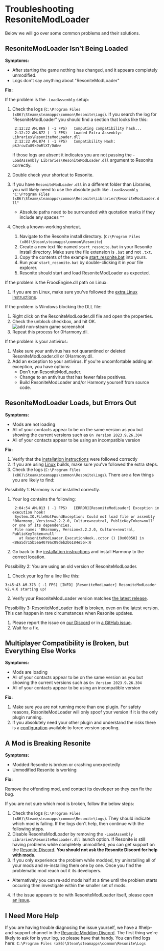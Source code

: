 # Troubleshooting ResoniteModLoader

Below we will go over some common problems and their solutions.

## ResoniteModLoader Isn't Being Loaded

**Symptoms:**

- After starting the game nothing has changed, and it appears completely unmodified.
- Logs don't say anything about "ResoniteModLoader"

**Fix:**

If the problem is the `-LoadAssembly` setup:

1. Check the logs (`C:\Program Files (x86)\Steam\steamapps\common\Resonite\Logs`). If you search the log for "ResoniteModLoader" you should find a section that looks like this:

   ```log
	2:12:22 AM.869 ( -1 FPS)   Computing compatibility hash...
	2:12:22 AM.872 ( -1 FPS)   Loaded Extra Assembly: Libraries\ResoniteModLoader.dll
	2:12:22 AM.874 ( -1 FPS)   Compatibility Hash: pkJrcwZuU9k9oRlXT/DANw
   ```

   If those logs are absent it indicates you are not passing the `-LoadAssembly Libraries\ResoniteModLoader.dll` argument to Resonite correctly.
2. Double check your shortcut to Resonite.
3. If you have `ResoniteModLoader.dll` in a different folder than Libraries, you will likely need to use the absolute path like `-LoadAssembly "C:\Program Files (x86)\Steam\steamapps\common\Resonite\Libraries\ResoniteModLoader.dll"`
   - Absolute paths need to be surrounded with quotation marks if they include any spaces `""`
4. Check a known-working shortcut.
   1. Navigate to the Resonite install directory. (`C:\Program Files (x86)\Steam\steamapps\common\Resonite`)
   2. Create a new text file named `start_resonite.bat` in your Resonite install directory. Make sure the file extension is `.bat` and not `.txt`.
   3. Copy the contents of the example [start_resonite.bat](start_resonite.bat) into yours.
   4. Run your `start_resonite.bat` by double-clicking it in your file explorer.
   5. Resonite should start and load ResoniteModLoader as expected.

If the problem is the FrooxEngine.dll path on Linux:

1. If you are on Linux, make sure you've followed the [extra Linux instructions](linux.md).

If the problem is Windows blocking the DLL file:

1. Right click on the ResoniteModLoader.dll file and open the properties.
2. Check the unblock checkbox, and hit OK.  
   ![add non-steam game screenshot](img/windows_unblock.png)
3. Repeat this process for 0Harmony.dll.

If the problem is your antivirus:

1. Make sure your antivirus has not quarantined or deleted ResoniteModLoader.dll or 0Harmony.dll.
2. Add an exception to your antivirus. If you're uncomfortable adding an exception, you have options:
   - Don't run ResoniteModLoader.
   - Change to an antivirus that has fewer false positives.
   - Build ResoniteModLoader and/or Harmony yourself from source code.

## ResoniteModLoader Loads, but Errors Out

**Symptoms:**

- Mods are not loading
- All of your contacts appear to be on the same version as you but showing the current versions such as `On Version 2023.9.26.304`
- All of your contacts appear to be using an incompatible version

**Fix:**

1. Verify that the [installation instructions](../README.md#installation) were followed correctly
2. If you are using [Linux](linux.md) builds, make sure you've followed the extra steps.
3. Check the logs (`C:\Program Files (x86)\Steam\steamapps\common\Resonite\Logs`). There are a few things you are likely to find:

Possibility 1: Harmony is not installed correctly.

1. Your log contains the following:

   ```log
	2:04:54 AM.013 ( -1 FPS)   [ERROR][ResoniteModLoader] Exception in execution hook!
	System.IO.FileNotFoundException: Could not load file or assembly '0Harmony, Version=2.2.2.0, Culture=neutral, PublicKeyToken=null' or one of its dependencies.
	File name: '0Harmony, Version=2.2.2.0, Culture=neutral, PublicKeyToken=null'
	  at ResoniteModLoader.ExecutionHook..cctor () [0x00050] in <86a5d715b5ea4079ac09deb2b6184e56>:0 
   ```

2. Go back to the [installation instructions](../README.md#installation) and install Harmony to the correct location.

Possibility 2: You are using an old version of ResoniteModLoader.

1. Check your log for a line like this:

  ```log
  3:45:43 AM.373 ( -1 FPS) [INFO] [ResoniteModLoader] ResoniteModLoader v2.4.0 starting up!
  ```

2. Verify your ResoniteModLoader version matches [the latest release](https://github.com/resonite-modding-group/ResoniteModLoader/releases/latest).

Possibility 3: ResoniteModLoader itself is broken, even on the latest version. This can happen in rare circumstances when Resonite updates.

1. Please report the issue on [our Discord][Resonite Modding Discord] or in [a GitHub issue](https://github.com/resonite-modding-group/ResoniteModLoader/issues).
2. Wait for a fix.

## Multiplayer Compatibility is Broken, but Everything Else Works

**Symptoms:**

- Mods are loading
- All of your contacts appear to be on the same version as you but showing the current versions such as `On Version 2023.9.26.304`
- All of your contacts appear to be using an incompatible version

**Fix:**

1. Make sure you are not running more than one plugin. For safety reasons, ResoniteModLoader will only spoof your version if it is the only plugin running.
2. If you absolutely need your other plugin and understand the risks there is a [configuration](modloader_config.md) available to force version spoofing.

## A Mod is Breaking Resonite

**Symptoms:**

- Modded Resonite is broken or crashing unexpectedly
- Unmodified Resonite is working

**Fix:**

Remove the offending mod, and contact its developer so they can fix the bug.

If you are not sure which mod is broken, follow the below steps:

1. Check the logs (`C:\Program Files (x86)\Steam\steamapps\common\Resonite\Logs`). They should indicate which mod is failing. If the logs don't help, then continue with the following steps.
2. Disable ResoniteModLoader by removing the `-LoadAssembly Libraries\ResoniteModLoader.dll` launch option. If Resonite is still having problems while completely unmodified, you can get support on the [Resonite Discord]. **You should not ask the Resonite Discord for help with mods.**
3. If you only experience the problem while modded, try uninstalling all of your mods and re-installing them one by one. Once you find the problematic mod reach out it its developers. 
 - Alternatively you can re-add mods half at a time until the problem starts occuring then investigate within the smaller set of mods.
4. If the issue appears to be with ResoniteModLoader itself, please open [an issue](https://github.com/resonite-modding-group/ResoniteModLoader/issues).

## I Need More Help

If you are having trouble diagnosing the issue yourself, we have a #help-and-support channel in the [Resonite Modding Discord]. The first thing we're likely to ask for is your log, so please have that handy. You can find logs here: `C:\Program Files (x86)\Steam\steamapps\common\Resonite\Logs`

<!--- Link References -->
[Resonite Modding Discord]: https://discord.gg/ZMRyQ8bryN
[Resonite Discord]: https://discord.gg/resonite
